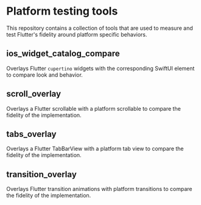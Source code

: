 # Platform testing tools

This repository contains a collection of tools that are used to measure and test
Flutter's fidelity around platform specific behaviors.

## ios_widget_catalog_compare

Overlays Flutter `cupertino` widgets with the corresponding SwiftUI element
to compare look and behavior.

## scroll_overlay

Overlays a Flutter scrollable with a platform scrollable to compare
the fidelity of the implementation.

## tabs_overlay

Overlays a Flutter TabBarView with a platform tab view to compare
the fidelity of the implementation.

## transition_overlay

Overlays Flutter transition animations with platform transitions to compare
the fidelity of the implementation.
